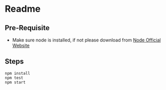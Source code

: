 # Readme

## Pre-Requisite

- Make sure node is installed, if not please download from
  [Node Official Website](https://nodejs.org/en/)

## Steps

`npm install`  
`npm test`  
`npm start`
